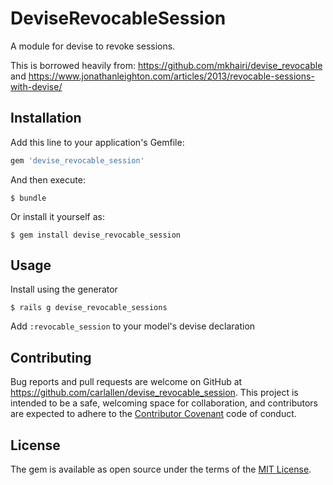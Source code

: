 # DeviseRevocableSession

A module for devise to revoke sessions.

This is borrowed heavily from: https://github.com/mkhairi/devise_revocable and https://www.jonathanleighton.com/articles/2013/revocable-sessions-with-devise/

## Installation

Add this line to your application's Gemfile:

```ruby
gem 'devise_revocable_session'
```

And then execute:

    $ bundle

Or install it yourself as:

    $ gem install devise_revocable_session

## Usage

Install using the generator

    $ rails g devise_revocable_sessions


Add `:revocable_session` to your model's devise declaration


## Contributing

Bug reports and pull requests are welcome on GitHub at https://github.com/carlallen/devise_revocable_session. This project is intended to be a safe, welcoming space for collaboration, and contributors are expected to adhere to the [Contributor Covenant](http://contributor-covenant.org) code of conduct.

## License

The gem is available as open source under the terms of the [MIT License](https://opensource.org/licenses/MIT).
